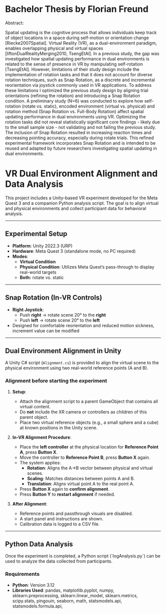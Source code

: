 # Bachelor Thesis by Florian Freund


Abstract:

Spatial updating is the cognitive process that allows individuals keep track of object locations in a space during self-motion or orientation change [Riecke2007Spatial].
Virtual Reality (VR), as a dual-environment paradigm, enables overlapping physical and virtual spaces [liftonDualRealityMerging2010, TsengEtAl].
In a previous study, the gap was investigated how spatial updating performance in dual environments is related to the sense of presence in VR by manipulating self-rotation [TsengEtAl]. 
However, limitations of their study design include the implementation of rotation tasks and that it does not account for diverse rotation techniques, such as Snap Rotation, as a discrete and incremental reorientation via joystick commonly used in VR applications.
To address these limitations I optimized the previous study design by aligning trial orientations (refining the rotation) and introducing a Snap Rotation condition. 
A preliminary study (N=6) was conducted to explore how self-rotation (rotate vs. static), encoded environment (virtual vs. physical) and rotation method (Snap Rotation vs. Full-Body Rotation) affect spatial updating performance in dual environments using VR.
Optimizing the rotation tasks did not reveal statistically significant core findings - likely due to the small sample size - not validating and not failing the previous study. 
The inclusion of Snap Rotation resulted in increasing reaction times and decreasing pointing accuracy, especially during rotate trials.
This refined experimental framework incorporates Snap Rotation and is intended to be reused and adapted by future researchers investigating spatial updating in dual environments. 


# VR Dual Environment Alignment and Data Analysis

This project includes a Unity-based VR experiment developed for the Meta Quest 3 and a companion Python analysis script. The goal is to align virtual and physical environments and collect participant data for behavioral analysis.

---

## Experimental Setup

- **Platform**: Unity 2022.3 (URP)
- **Hardware**: Meta Quest 3 (standalone mode, no PC required)
- **Modes**:
  - **Virtual Condition**
  - **Physical Condition**: Utilizes Meta Quest’s pass-through to display real-world targets
  - **Both:** rotate vs. static

---

## Snap Rotation (In-VR Controls)

- **Right Joystick**:
  - Push **right** → rotate scene 20° to the **right**
  - Push **left** → rotate scene 20° to the **left**
- Designed for comfortable reorientation and reduced motion sickness, increment value can be modified

---

## Dual Environment Alignment in Unity

A Unity C# script (`Alignment.cs`) is provided to align the virtual scene to the physical environment using two real-world reference points (A and B).

### Alignment before starting the experiment

1. **Setup**:
   - Attach the alignment script to a parent GameObject that contains all virtual content.
   - Do **not** include the XR camera or controllers as children of this parent object.
   - Place two virtual reference objects (e.g., a small sphere and a cube) at known positions in the Unity scene.

2. **In-VR Alignment Procedure**:
   - Place the **left controller** at the physical location for **Reference Point A**, press **Button X**.
   - Move the controller to **Reference Point B**, press **Button X** again.
   - The system applies:
     - **Rotation**: Aligns the A→B vector between physical and virtual scenes.
     - **Scaling**: Matches distances between points A and B.
     - **Translation**: Aligns virtual point A to the real point A.
   - Press **Button X** again to **confirm alignment**.
   - Press **Button Y** to **restart alignment** if needed.

3. **After Alignment**:
   - Reference points and passthrough visuals are disabled.
   - A start panel and instructions are shown.
   - Calibration data is logged to a CSV file.

---

## Python Data Analysis

Once the experiment is completed, a Python script (´logAnalysis.py´) can be used to analyze the data collected from participants.

### Requirements

- **Python**: Version 3.12
- **Libraries Used**:
  pandas, matplotlib.pyplot, numpy, sklearn.preprocessing, sklearn.linear_model, sklearn.metrics,
  scipy.stats, pingouin, seaborn, math, statsmodels.api, statsmodels.formula.api, 


